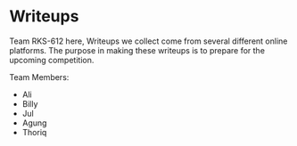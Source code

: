 # Writeups

Team RKS-612 here, Writeups we collect come from several different online platforms. The purpose in making these writeups is to prepare for the upcoming competition.


Team Members:
  - Ali
  - Billy
  - Jul
  - Agung
  - Thoriq
